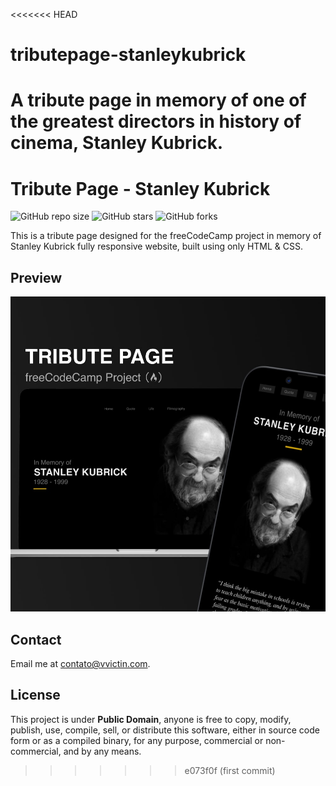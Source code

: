 <<<<<<< HEAD
# tributepage-stanleykubrick
A tribute page in memory of one of the greatest directors in history of cinema, Stanley Kubrick.
=======
# Tribute Page - Stanley Kubrick

![GitHub repo size](https://img.shields.io/github/repo-size/vvictin/tributepage-stanleykubrick)
![GitHub stars](https://img.shields.io/github/stars/vvictin/tributepage-stanleykubrick?style=social)
![GitHub forks](https://img.shields.io/github/forks/vvictin/tributepage-stanleykubrick?style=social)

This is a tribute page designed for the freeCodeCamp project in memory of Stanley Kubrick fully responsive website, built using only HTML & CSS.

## Preview

![vCard Desktop Demo](./assets/images/preview/preview.jpg "Preview Page")

## Contact

Email me at [contato@vvictin.com](mailto:contato@vvictin.com).

## License

This project is under **Public Domain**, anyone is free to copy, modify, publish, use, compile, sell, or distribute this software, either in source code form or as a compiled binary, for any purpose, commercial or non-commercial, and by any means.
>>>>>>> e073f0f (first commit)
